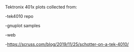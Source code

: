 Tektronix 401x plots collected from:

-tek4010 repo

-gnuplot samples

-web

-https://scruss.com/blog/2019/11/25/schotter-on-a-tek-4010/



